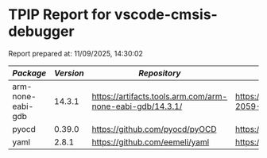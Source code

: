# TPIP Report for vscode-cmsis-debugger

Report prepared at: 11/09/2025, 14:30:02

| *Package* | *Version* | *Repository* | *License* |
|---|---|---|---|
| arm-none-eabi-gdb | 14.3.1 | https://artifacts.tools.arm.com/arm-none-eabi-gdb/14.3.1/ | https://developer.arm.com/GetEula?Id=15d9660a-2059-4985-85e9-c01cdd4b1ba0 |
| pyocd | 0.39.0 | https://github.com/pyocd/pyOCD | https://github.com/pyocd/pyOCD/blob/v0.39.0/LICENSE |
| yaml | 2.8.1 | https://github.com/eemeli/yaml | https://github.com/eemeli/yaml/blob/main/LICENSE |
